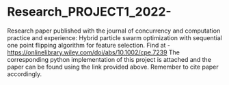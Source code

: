 # Research_PROJECT1_2022-
Research paper published with the journal of concurrency and computation practice and experience: Hybrid particle swarm optimization with sequential one point flipping algorithm for feature selection. Find at - https://onlinelibrary.wiley.com/doi/abs/10.1002/cpe.7239
The corresponding python implementation of this project is attached and the paper can be found using the link provided above. 
Remember to cite paper accordingly.
